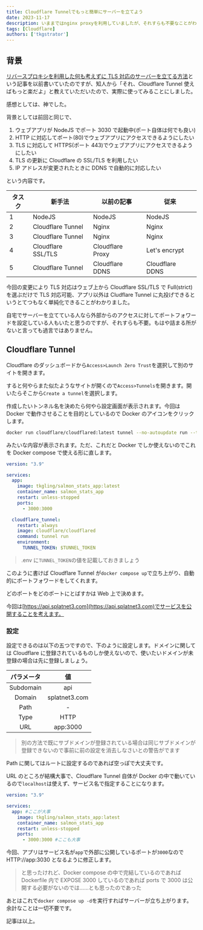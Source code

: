 ```yaml
---
title: Cloudflare Tunnelでもっと簡単にサーバーを立てよう
date: 2023-11-17
description: いままではnginx proxyを利用していましたが、それすらも不要なことがわかったのでそれについて解説
tags: [Cloudflare]
authors: ['tkgstrator']
---
```


## 背景

[リバースプロキシを利用した何も考えずに TLS 対応のサーバーを立てる方法](/article/2023/10/nginx_proxy.html)という記事を以前書いていたのですが、知人から「それ、Cloudflare Tunnel 使えばもっと楽だよ」と教えていただいたので、実際に使ってみることにしました。

感想としては、神でした。

背景としては前回と同じで、

1. ウェブアプリが NodeJS でポート 3030 で起動中(ポート自体は何でも良い)
2. HTTP に対応してポート(80)でウェブアプリにアクセスできるようにしたい
3. TLS に対応して HTTPS(ポート 443)でウェブアプリにアクセスできるようにしたい
4. TLS の更新に Cloudflare の SSL/TLS を利用したい
5. IP アドレスが変更されたときに DDNS で自動的に対応したい

という内容です。

| タスク | 新手法             | 以前の記事       | 従来            |
| ------ | ------------------ | ---------------- | --------------- |
| 1      | NodeJS             | NodeJS           | NodeJS          |
| 2      | Cloudflare Tunnel  | Nginx            | Nginx           |
| 3      | Cloudflare Tunnel  | Nginx            | Nginx           |
| 4      | Cloudflare SSL/TLS | Cloudflare Proxy | Let's encrypt   |
| 5      | Cloudflare Tunnel  | Cloudflare DDNS  | Cloudflare DDNS |

今回の変更により TLS 対応はウェブ上から Cloudflare SSL/TLS で Full(strict)を選ぶだけで TLS 対応可能、アプリ以外は Cludflare Tunnel に丸投げできるというとてつもなく単純化できることがわかりました。

自宅でサーバーを立てている人なら外部からのアクセスに対してポートフォワードを設定している人もいたと思うのですが、それすらも不要。もはや詰まる所がないと言っても過言ではありません。

## Cloudflare Tunnel

Cloudflare のダッシュボードから`Access>Launch Zero Trust`を選択して別のサイトを開きます。

すると何やらまた似たようなサイトが開くので`Access>Tunnels`を開きます。開いたらそこから`Create a tunnel`を選択します。

作成したいトンネル名を決めたら何やら設定画面が表示されます。今回は Docker で動作させることを目的としているので Docker のアイコンをクリックします。

```zsh
docker run cloudflare/cloudflared:latest tunnel --no-autoupdate run --token XXXXXXXXXXXXXXXX
```

みたいな内容が表示されます。ただ、これだと Docker でしか使えないのでこれを Docker compose で使える形に直します。

```yaml
version: "3.9"

services:
  app:
    image: tkgling/salmon_stats_app:latest
    container_name: salmon_stats_app
    restart: unless-stopped
    ports:
      - 3000:3000

  cloudflare_tunnel:
    restart: always
    image: cloudflare/cloudflared
    command: tunnel run
    environment:
      TUNNEL_TOKEN: $TUNNEL_TOKEN
```

> .env に`TUNNEL_TOKEN`の値を記載しておきましょう

このように書けば Cloudflare Tunnel が`docker compose up`で立ち上がり、自動的にポートフォワードをしてくれます。

どのポートをどのポートにとばすかは Web 上で決めます。

今回は[https://api.splatnet3.com](https://api.splatnet3.com)でサービスを公開することを考えます。

### 設定

設定できるのは以下の五つですので、下のように設定します。ドメインに関しては Cloudflare に登録されているものしか使えないので、使いたいドメインが未登録の場合は先に登録しましょう。

| パラメータ |      値       |
| :--------: | :-----------: |
| Subdomain  |      api      |
|   Domain   | splatnet3.com |
|    Path    |       -       |
|    Type    |     HTTP      |
|    URL     |   app:3000    |

> 別の方法で既にサブドメインが登録されている場合は同じサブドメインが登録できないので事前に前の設定を消去しなさいとの警告がでます

Path に関してはルートに設定するのであれば空っぽで大丈夫です。

URL のところが結構大事で、Cloudflare Tunnel 自体が Docker の中で動いているので`localhost`は使えず、サービス名で指定することになります。

```yaml
version: "3.9"

services:
  app: #ここが大事
    image: tkgling/salmon_stats_app:latest
    container_name: salmon_stats_app
    restart: unless-stopped
    ports:
      - 3000:3000 #ここも大事
```

今回、アプリはサービス名が`app`で外部に公開しているポートが`3000`なので HTTP://app:3030 となるように修正します。

> と思ったけれど、Docker compose の中で完結しているのであれば Dockerfile 内で EXPOSE 3000 しているのであれば ports で 3000 は公開する必要がないのでは......とも思ったのであった

あとはこれで`docker compose up -d`を実行すればサーバーが立ち上がります。余計なことは一切不要です。

記事は以上。
